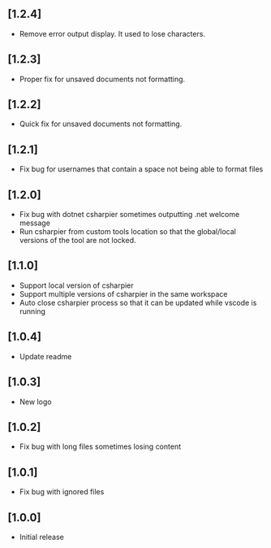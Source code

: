 ## [1.2.4]
- Remove error output display. It used to lose characters.

## [1.2.3]
- Proper fix for unsaved documents not formatting.

## [1.2.2]
- Quick fix for unsaved documents not formatting.

## [1.2.1]
- Fix bug for usernames that contain a space not being able to format files

## [1.2.0]
- Fix bug with dotnet csharpier sometimes outputting .net welcome message
- Run csharpier from custom tools location so that the global/local versions of the tool are not locked.

## [1.1.0]

- Support local version of csharpier
- Support multiple versions of csharpier in the same workspace
- Auto close csharpier process so that it can be updated while vscode is running

## [1.0.4]

- Update readme

## [1.0.3]

- New logo

## [1.0.2]

- Fix bug with long files sometimes losing content

## [1.0.1]

- Fix bug with ignored files

## [1.0.0]

- Initial release
